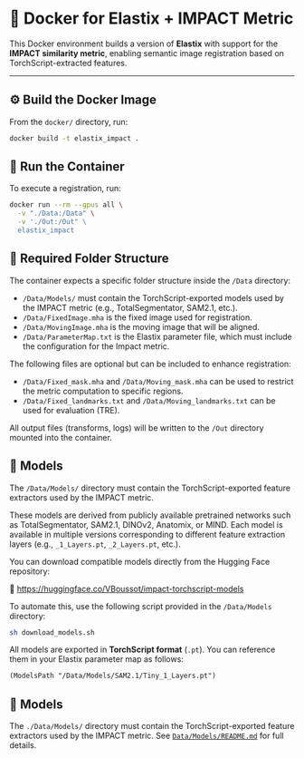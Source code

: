 # 🐳 Docker for Elastix + IMPACT Metric

This Docker environment builds a version of **Elastix** with support for the **IMPACT similarity metric**, enabling semantic image registration based on TorchScript-extracted features.

---

## ⚙️ Build the Docker Image

From the `docker/` directory, run:

```bash
docker build -t elastix_impact .
```

## 🚀 Run the Container

To execute a registration, run:

```bash
docker run --rm --gpus all \
  -v "./Data:/Data" \
  -v './Out:/Out" \
  elastix_impact
```

## 📁 Required Folder Structure

The container expects a specific folder structure inside the `/Data` directory:

- `/Data/Models/` must contain the TorchScript-exported models used by the IMPACT metric (e.g., TotalSegmentator, SAM2.1, etc.).
- `/Data/FixedImage.mha` is the fixed image used for registration.
- `/Data/MovingImage.mha` is the moving image that will be aligned.
- `/Data/ParameterMap.txt` is the Elastix parameter file, which must include the configuration for the Impact metric.

The following files are optional but can be included to enhance registration:

- `/Data/Fixed_mask.mha` and `/Data/Moving_mask.mha` can be used to restrict the metric computation to specific regions.
- `/Data/Fixed_landmarks.txt` and `/Data/Moving_landmarks.txt` can be used for evaluation (TRE).

All output files (transforms, logs) will be written to the `/Out` directory mounted into the container.

## 🧠 Models

The `/Data/Models/` directory must contain the TorchScript-exported feature extractors used by the IMPACT metric.

These models are derived from publicly available pretrained networks such as TotalSegmentator, SAM2.1, DINOv2, Anatomix, or MIND. Each model is available in multiple versions corresponding to different feature extraction layers (e.g., `_1_Layers.pt`, `_2_Layers.pt`, etc.).

You can download compatible models directly from the Hugging Face repository:

🔗 https://huggingface.co/VBoussot/impact-torchscript-models

To automate this, use the following script provided in the `/Data/Models` directory:

```bash
sh download_models.sh
```

All models are exported in **TorchScript format** (`.pt`). You can reference them in your Elastix parameter map as follows:

```txt
(ModelsPath "/Data/Models/SAM2.1/Tiny_1_Layers.pt")
```

## 🧠 Models

The `./Data/Models/` directory must contain the TorchScript-exported feature extractors used by the IMPACT metric.
See [`Data/Models/README.md`](Data/Models/README.md) for full details.